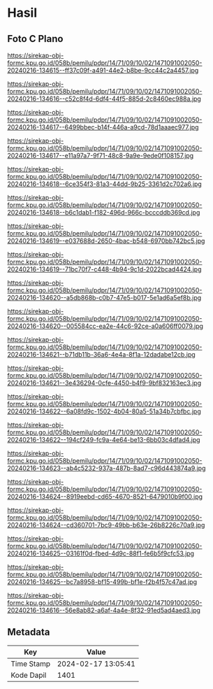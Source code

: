 # Hasil

## Foto C Plano

https://sirekap-obj-formc.kpu.go.id/058b/pemilu/pdpr/14/71/09/10/02/1471091002050-20240216-134615--ff37c09f-a491-44e2-b8be-9cc44c2a4457.jpg

https://sirekap-obj-formc.kpu.go.id/058b/pemilu/pdpr/14/71/09/10/02/1471091002050-20240216-134616--c52c8f4d-6df4-44f5-885d-2c8460ec988a.jpg

https://sirekap-obj-formc.kpu.go.id/058b/pemilu/pdpr/14/71/09/10/02/1471091002050-20240216-134617--6499bbec-b14f-446a-a9cd-78d1aaaec977.jpg

https://sirekap-obj-formc.kpu.go.id/058b/pemilu/pdpr/14/71/09/10/02/1471091002050-20240216-134617--e11a97a7-9f71-48c8-9a9e-9ede0f108157.jpg

https://sirekap-obj-formc.kpu.go.id/058b/pemilu/pdpr/14/71/09/10/02/1471091002050-20240216-134618--6ce354f3-81a3-44dd-9b25-3361d2c702a6.jpg

https://sirekap-obj-formc.kpu.go.id/058b/pemilu/pdpr/14/71/09/10/02/1471091002050-20240216-134618--b6c1dab1-f182-496d-966c-bcccddb369cd.jpg

https://sirekap-obj-formc.kpu.go.id/058b/pemilu/pdpr/14/71/09/10/02/1471091002050-20240216-134619--e037688d-2650-4bac-b548-6970bb742bc5.jpg

https://sirekap-obj-formc.kpu.go.id/058b/pemilu/pdpr/14/71/09/10/02/1471091002050-20240216-134619--71bc70f7-c448-4b94-9c1d-2022bcad4424.jpg

https://sirekap-obj-formc.kpu.go.id/058b/pemilu/pdpr/14/71/09/10/02/1471091002050-20240216-134620--a5db868b-c0b7-47e5-b017-5e1ad6a5ef8b.jpg

https://sirekap-obj-formc.kpu.go.id/058b/pemilu/pdpr/14/71/09/10/02/1471091002050-20240216-134620--005584cc-ea2e-44c6-92ce-a0a606ff0079.jpg

https://sirekap-obj-formc.kpu.go.id/058b/pemilu/pdpr/14/71/09/10/02/1471091002050-20240216-134621--b71db11b-36a6-4e4a-8f1a-12dadabe12cb.jpg

https://sirekap-obj-formc.kpu.go.id/058b/pemilu/pdpr/14/71/09/10/02/1471091002050-20240216-134621--3e436294-0cfe-4450-b4f9-9bf832163ec3.jpg

https://sirekap-obj-formc.kpu.go.id/058b/pemilu/pdpr/14/71/09/10/02/1471091002050-20240216-134622--6a08fd9c-1502-4b04-80a5-51a34b7cbfbc.jpg

https://sirekap-obj-formc.kpu.go.id/058b/pemilu/pdpr/14/71/09/10/02/1471091002050-20240216-134622--194cf249-fc9a-4e64-be13-6bb03c4dfad4.jpg

https://sirekap-obj-formc.kpu.go.id/058b/pemilu/pdpr/14/71/09/10/02/1471091002050-20240216-134623--ab4c5232-937a-487b-8ad7-c96d443874a9.jpg

https://sirekap-obj-formc.kpu.go.id/058b/pemilu/pdpr/14/71/09/10/02/1471091002050-20240216-134624--8919eebd-cd65-4670-8521-6479010b9f00.jpg

https://sirekap-obj-formc.kpu.go.id/058b/pemilu/pdpr/14/71/09/10/02/1471091002050-20240216-134624--cd360701-7bc9-49bb-b63e-26b8226c70a9.jpg

https://sirekap-obj-formc.kpu.go.id/058b/pemilu/pdpr/14/71/09/10/02/1471091002050-20240216-134625--03161f0d-fbed-4d9c-88f1-fe6b5f9cfc53.jpg

https://sirekap-obj-formc.kpu.go.id/058b/pemilu/pdpr/14/71/09/10/02/1471091002050-20240216-134625--bc7a8958-bf15-499b-bf1e-f2b4f57c47ad.jpg

https://sirekap-obj-formc.kpu.go.id/058b/pemilu/pdpr/14/71/09/10/02/1471091002050-20240216-134616--56e8ab82-a6af-4a4e-8f32-91ed5ad4aed3.jpg


## Metadata

| Key        | Value               |
| ---------- | ------------------- |
| Time Stamp | 2024-02-17 13:05:41 |
| Kode Dapil | 1401                |



